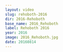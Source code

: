 ```yaml
---
layout: video
slug: rehoboth-2016
dir: 2016-Rehoboth
base_name: 2016_Rehoboth
label: Rehoboth 2016
year: 2016
image: 2016_Rehoboth.jpg
date: 20160814
---
```

